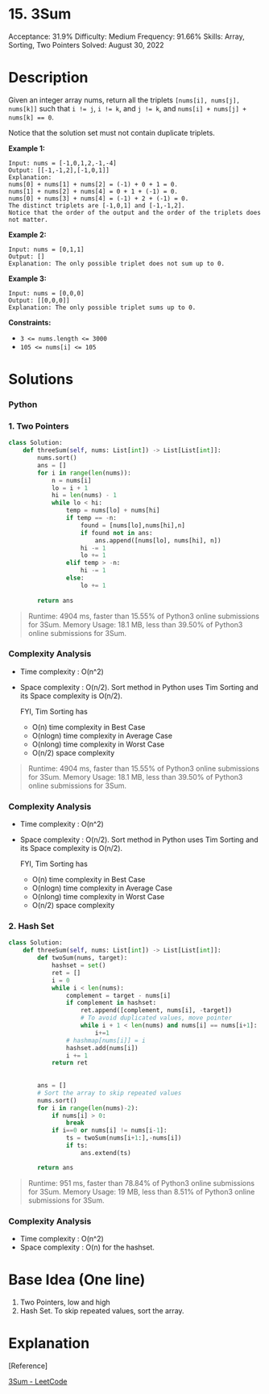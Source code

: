 # 15. 3Sum

Acceptance: 31.9%
Difficulty: Medium
Frequency: 91.66%
Skills: Array, Sorting, Two Pointers
Solved: August 30, 2022

# Description

Given an integer array nums, return all the triplets `[nums[i], nums[j], nums[k]]` such that `i != j`, `i != k`, and `j != k`, and `nums[i] + nums[j] + nums[k] == 0`.

Notice that the solution set must not contain duplicate triplets.

**Example 1:**

```
Input: nums = [-1,0,1,2,-1,-4]
Output: [[-1,-1,2],[-1,0,1]]
Explanation:
nums[0] + nums[1] + nums[2] = (-1) + 0 + 1 = 0.
nums[1] + nums[2] + nums[4] = 0 + 1 + (-1) = 0.
nums[0] + nums[3] + nums[4] = (-1) + 2 + (-1) = 0.
The distinct triplets are [-1,0,1] and [-1,-1,2].
Notice that the order of the output and the order of the triplets does not matter.

```

**Example 2:**

```
Input: nums = [0,1,1]
Output: []
Explanation: The only possible triplet does not sum up to 0.

```

**Example 3:**

```
Input: nums = [0,0,0]
Output: [[0,0,0]]
Explanation: The only possible triplet sums up to 0.

```

**Constraints:**

- `3 <= nums.length <= 3000`
- `105 <= nums[i] <= 105`

# Solutions

### Python

### 1. Two Pointers

```python
class Solution:
    def threeSum(self, nums: List[int]) -> List[List[int]]:
        nums.sort()
        ans = []
        for i in range(len(nums)):
            n = nums[i]
            lo = i + 1
            hi = len(nums) - 1
            while lo < hi:
                temp = nums[lo] + nums[hi]
                if temp == -n:
                    found = [nums[lo],nums[hi],n]
                    if found not in ans:
                        ans.append([nums[lo], nums[hi], n])
                    hi -= 1
                    lo += 1
                elif temp > -n:
                    hi -= 1
                else:
                    lo += 1
        
        return ans
```

> Runtime: 4904 ms, faster than 15.55% of Python3 online submissions for 3Sum.
Memory Usage: 18.1 MB, less than 39.50% of Python3 online submissions for 3Sum.
> 

### Complexity Analysis

- Time complexity : O(n^2)
- Space complexity : O(n/2). Sort method in Python uses Tim Sorting and its Space complexity is O(n/2).
    
    FYI, Tim Sorting has 
    
    - O(n) time complexity in Best Case
    - O(nlogn) time complexity in Average Case
    - O(nlong) time complexity in Worst Case
    - O(n/2) space complexity

> Runtime: 4904 ms, faster than 15.55% of Python3 online submissions for 3Sum.
Memory Usage: 18.1 MB, less than 39.50% of Python3 online submissions for 3Sum.
> 

### Complexity Analysis

- Time complexity : O(n^2)
- Space complexity : O(n/2). Sort method in Python uses Tim Sorting and its Space complexity is O(n/2).
    
    FYI, Tim Sorting has 
    
    - O(n) time complexity in Best Case
    - O(nlogn) time complexity in Average Case
    - O(nlong) time complexity in Worst Case
    - O(n/2) space complexity

### 2. Hash Set

```python
class Solution:
    def threeSum(self, nums: List[int]) -> List[List[int]]:
        def twoSum(nums, target):
            hashset = set()
            ret = []
            i = 0
            while i < len(nums):
                complement = target - nums[i]
                if complement in hashset:
                    ret.append([complement, nums[i], -target])
                    # To avoid duplicated values, move pointer
                    while i + 1 < len(nums) and nums[i] == nums[i+1]:
                        i+=1
                # hashmap[nums[i]] = i
                hashset.add(nums[i])
                i += 1
            return ret
                
        
        ans = []
        # Sort the array to skip repeated values
        nums.sort()
        for i in range(len(nums)-2):
            if nums[i] > 0:
                break
            if i==0 or nums[i] != nums[i-1]:
                ts = twoSum(nums[i+1:],-nums[i])
                if ts:
                    ans.extend(ts)

        return ans
```

> Runtime: 951 ms, faster than 78.84% of Python3 online submissions for 3Sum.
Memory Usage: 19 MB, less than 8.51% of Python3 online submissions for 3Sum.
> 

### Complexity Analysis

- Time complexity : O(n^2)
- Space complexity : O(n) for the hashset.

# Base Idea (One line)

1. Two Pointers, low and high
2. Hash Set. To skip repeated values, sort the array.

# Explanation

[Reference]

[3Sum - LeetCode](https://leetcode.com/problems/3sum/solution/)